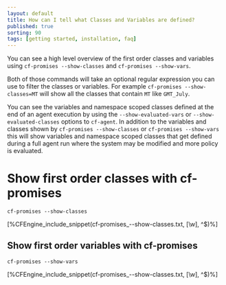 ```yaml
---
layout: default
title: How can I tell what Classes and Variables are defined?
published: true
sorting: 90
tags: [getting started, installation, faq]
---
```


You can see a high level overview of the first order classes and variables using
`cf-promises --show-classes` and `cf-promises --show-vars`.

Both of those commands will take an optional regular expression you can use to
filter the classes or variables. For example `cf-promises --show-classes=MT`
will show all the classes that contain `MT` like `GMT_July`.

You can see the variables and namespace scoped classes defined at the end of an
agent execution by using the ```--show-evaluated-vars``` or
```--show-evaluated-classes``` options to `cf-agent`. In addition to the
variables and classes shown by `cf-promises --show-classes` or `cf-promises
--show-vars` this will show variables and namespace scoped classes that get
defined during a full agent run where the system may be modified and more policy
is evaluated.

# Show first order classes with cf-promises

```console
cf-promises --show-classes
```

[%CFEngine_include_snippet(cf-promises_--show-classes.txt, [\w], ^$)%]

## Show first order variables with cf-promises

```console
cf-promises --show-vars
```

[%CFEngine_include_snippet(cf-promises_--show-classes.txt, [\w], ^$)%]
